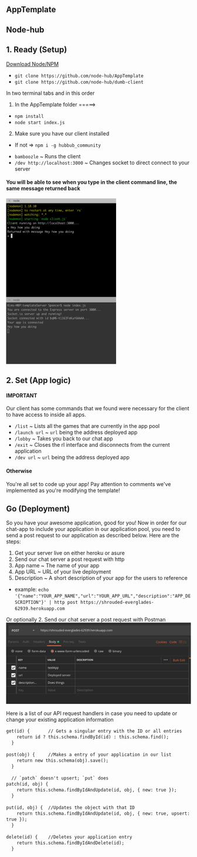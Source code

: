 
## AppTemplate

## Node-hub

## 1. Ready (Setup)

[Download Node/NPM](https://nodejs.org/en/download/)

* `git clone https://github.com/node-hub/AppTemplate`
* `git clone https://github.com/node-hub/dumb-client`

In two terminal tabs and in this order
1. In the AppTemplate folder =====>
* `npm install`
* `node start index.js`

2. Make sure you have our client installed
  - If not => `npm i -g hubbub_community`
* `bamboozle` ~ Runs the client
* `/dev http://localhost:3000` ~ Changes socket to direct connect to your server

#### You will be able to see when you type in the client command line, the same message returned back

<img src="./assets/demo.png" width="300" height="450"/>

## 2. Set (App logic)
#### IMPORTANT
Our client has some commands that we found were necessary for the client to have access to inside all apps.
* `/list`       ~ Lists all the games that are currently in the app pool
* `/launch url` ~ `url` being the address deployed app
* `/lobby`      ~ Takes you back to our chat app
* `/exit`       ~ Closes the rl interface and disconnects from the current application
* `/dev url`    ~  `url` being the address deployed app

#### Otherwise
You're all set to code up your app! Pay attention to comments we've implemented as you're modifying the template!

## Go (Deployment)
So you have your awesome application, good for you! Now in order for our chat-app to include your application in our application pool, you need to send a post request to our application as described below. Here are the steps:

1. Get your server live on either heroku or asure
2. Send our chat server a post request with http
  1. App name       ~ The name of your app
  2. App URL        ~ URL of your live deployment
  3. Description    ~ A short description of your app for the users to reference
  * example: `echo '{"name":"YOUR_APP_NAME","url":"YOUR_APP_URL","description":"APP_DESCRIPTION"}' | http post https://shrouded-everglades-62939.herokuapp.com`

Or optionally
2. Send our chat server a post request with Postman
![Postman](./assets/postman.png)


Here is a list of our API request handlers in case you need to update or change your existing application information
```
get(id) {       // Gets a singular entry with the ID or all entries
    return id ? this.schema.findById(id) : this.schema.find();
  }

post(obj) {     //Makes a entry of your application in our list
    return new this.schema(obj).save();
  }

  // `patch` doesn't upsert; `put` does
patch(id, obj) {
    return this.schema.findByIdAndUpdate(id, obj, { new: true });
  }

put(id, obj) {  //Updates the object with that ID
    return this.schema.findByIdAndUpdate(id, obj, { new: true, upsert: true });
  }

delete(id) {    //Deletes your application entry
    return this.schema.findByIdAndDelete(id);
  }
  ```